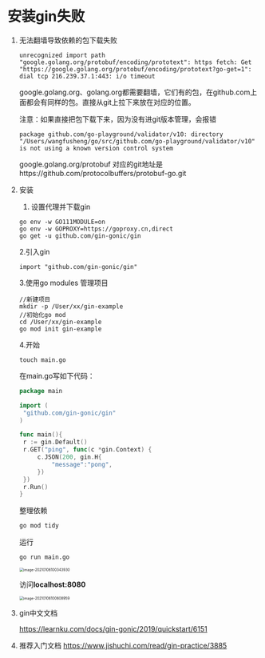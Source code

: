 # 安装gin失败

1. 无法翻墙导致依赖的包下载失败

   ```
   unrecognized import path "google.golang.org/protobuf/encoding/prototext": https fetch: Get "https://google.golang.org/protobuf/encoding/prototext?go-get=1": dial tcp 216.239.37.1:443: i/o timeout
   ```

   google.golang.org、golang.org都需要翻墙，它们有的包，在github.com上面都会有同样的包。直接从git上拉下来放在对应的位置。

   注意：如果直接把包下载下来，因为没有进git版本管理，会报错

   ```
   package github.com/go-playground/validator/v10: directory "/Users/wangfusheng/go/src/github.com/go-playground/validator/v10" is not using a known version control system
   ```

   google.golang.org/protobuf 对应的git地址是https://github.com/protocolbuffers/protobuf-go.git

2. 安装

   1. 设置代理并下载gin

   ```shell
   go env -w GO111MODULE=on
   go env -w GOPROXY=https://goproxy.cn,direct
   go get -u github.com/gin-gonic/gin
   ```

   2.引入gin

   ```
   import "github.com/gin-gonic/gin"
   ```

   3.使用go modules 管理项目

   ```
   //新建项目
   mkdir -p /User/xx/gin-example
   //初始化go mod
   cd /User/xx/gin-example
   go mod init gin-example
   ```

   4.开始

   ```
   touch main.go
   ```

   在main.go写如下代码：

   ```go
   package main
   
   import (
   	"github.com/gin-gonic/gin"
   )
   
   func main(){
   	r := gin.Default()
   	r.GET("ping", func(c *gin.Context) {
   		c.JSON(200, gin.H{
   			"message":"pong",
   		})
   	})
   	r.Run()
   }
   ```

   整理依赖

   ```sh
   go mod tidy
   ```

   运行

   ```
   go run main.go
   ```

   <img src="/Users/wangfusheng/Library/Application Support/typora-user-images/image-20210106100343930.png" alt="image-20210106100343930" style="zoom:50%;" />

   访问**localhost:8080**

   <img src="/Users/wangfusheng/Library/Application Support/typora-user-images/image-20210106100608959.png" alt="image-20210106100608959" style="zoom:50%;" />

3. gin中文文档

   https://learnku.com/docs/gin-gonic/2019/quickstart/6151

4. 推荐入门文档
   https://www.jishuchi.com/read/gin-practice/3885

